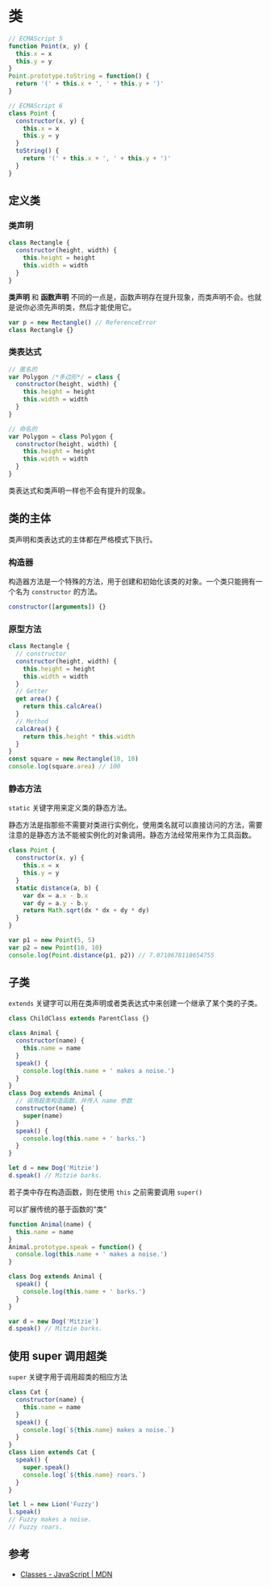 # 类

```js
// ECMAScript 5
function Point(x, y) {
  this.x = x
  this.y = y
}
Point.prototype.toString = function() {
  return '(' + this.x + ', ' + this.y + ')'
}

// ECMAScript 6
class Point {
  constructor(x, y) {
    this.x = x
    this.y = y
  }
  toString() {
    return '(' + this.x + ', ' + this.y + ')'
  }
}
```

## 定义类

### 类声明

```js
class Rectangle {
  constructor(height, width) {
    this.height = height
    this.width = width
  }
}
```

**类声明** 和 **函数声明** 不同的一点是，函数声明存在提升现象，而类声明不会。也就是说你必须先声明类，然后才能使用它。

```js
var p = new Rectangle() // ReferenceError
class Rectangle {}
```

### 类表达式

```js
// 匿名的
var Polygon /*多边形*/ = class {
  constructor(height, width) {
    this.height = height
    this.width = width
  }
}

// 命名的
var Polygon = class Polygon {
  constructor(height, width) {
    this.height = height
    this.width = width
  }
}
```

类表达式和类声明一样也不会有提升的现象。

## 类的主体

类声明和类表达式的主体都在严格模式下执行。

### 构造器

构造器方法是一个特殊的方法，用于创建和初始化该类的对象。一个类只能拥有一个名为 `constructor` 的方法。

```js
constructor([arguments]) {}
```

### 原型方法

```js
class Rectangle {
  // constructor
  constructor(height, width) {
    this.height = height
    this.width = width
  }
  // Getter
  get area() {
    return this.calcArea()
  }
  // Method
  calcArea() {
    return this.height * this.width
  }
}
const square = new Rectangle(10, 10)
console.log(square.area) // 100
```

### 静态方法

`static` 关键字用来定义类的静态方法。

静态方法是指那些不需要对类进行实例化，使用类名就可以直接访问的方法，需要注意的是静态方法不能被实例化的对象调用。静态方法经常用来作为工具函数。

```js
class Point {
  constructor(x, y) {
    this.x = x
    this.y = y
  }
  static distance(a, b) {
    var dx = a.x - b.x
    var dy = a.y - b.y
    return Math.sqrt(dx * dx + dy * dy)
  }
}

var p1 = new Point(5, 5)
var p2 = new Point(10, 10)
console.log(Point.distance(p1, p2)) // 7.0710678118654755
```

## 子类

`extends` 关键字可以用在类声明或者类表达式中来创建一个继承了某个类的子类。

```js
class ChildClass extends ParentClass {}
```

```js
class Animal {
  constructor(name) {
    this.name = name
  }
  speak() {
    console.log(this.name + ' makes a noise.')
  }
}
class Dog extends Animal {
  // 调用超类构造函数，并传入 name 参数
  constructor(name) {
    super(name)
  }
  speak() {
    console.log(this.name + ' barks.')
  }
}

let d = new Dog('Mitzie')
d.speak() // Mitzie barks.
```

若子类中存在构造函数，则在使用 `this` 之前需要调用 `super()`

可以扩展传统的基于函数的“类”

```js
function Animal(name) {
  this.name = name
}
Animal.prototype.speak = function() {
  console.log(this.name + ' makes a noise.')
}

class Dog extends Animal {
  speak() {
    console.log(this.name + ' barks.')
  }
}

var d = new Dog('Mitzie')
d.speak() // Mitzie barks.
```

## 使用 super 调用超类

`super` 关键字用于调用超类的相应方法

```js
class Cat {
  constructor(name) {
    this.name = name
  }
  speak() {
    console.log(`${this.name} makes a noise.`)
  }
}
class Lion extends Cat {
  speak() {
    super.speak()
    console.log(`${this.name} roars.`)
  }
}

let l = new Lion('Fuzzy')
l.speak()
// Fuzzy makes a noise.
// Fuzzy roars.
```

## 参考

- [Classes - JavaScript | MDN](https://developer.mozilla.org/en-US/docs/Web/JavaScript/Reference/Classes)

